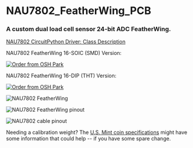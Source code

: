 # NAU7802_FeatherWing_PCB

### A custom dual load cell sensor 24-bit ADC FeatherWing.

[NAU7802 CircuitPython Driver: Class Description](https://github.com/CedarGroveStudios/NAU7802_FeatherWing_PCB/blob/main/docs/pseudo%20readthedocs%20cedargrove_nau7802.pdf)



NAU7802 FeatherWing 16-SOIC (SMD) Version:

<a href="https://oshpark.com/shared_projects/qFvEU3Bn"><img src="https://oshpark.com/packs/media/images/badge-5f4e3bf4bf68f72ff88bd92e0089e9cf.png" alt="Order from OSH Park"></img></a>

NAU7802 FeatherWing  16-DIP (THT) Version:

<a href="https://oshpark.com/shared_projects/ZfryHYnc"><img src="https://oshpark.com/packs/media/images/badge-5f4e3bf4bf68f72ff88bd92e0089e9cf.png" alt="Order from OSH Park"></img></a>


![NAU7802 FeatherWing](https://github.com/CedarGroveStudios/NAU7802_FeatherWing_PCB/blob/main/graphics/glamour_shot.png)

![NAU7802 FeatherWing pinout](https://github.com/CedarGroveStudios/NAU7802_FeatherWing_PCB/blob/main/docs/NAU7802_pinout_wht.png)

![NAU7802 cable pinout](https://github.com/CedarGroveStudios/NAU7802_FeatherWing_PCB/blob/main/docs/NAU7802_pinout_wht_p2.png)

Needing a calibration weight? The [U.S. Mint coin specifications](https://www.usmint.gov/learn/coin-and-medal-programs/coin-specifications) might have some information that could help -- if you have some spare change. 
